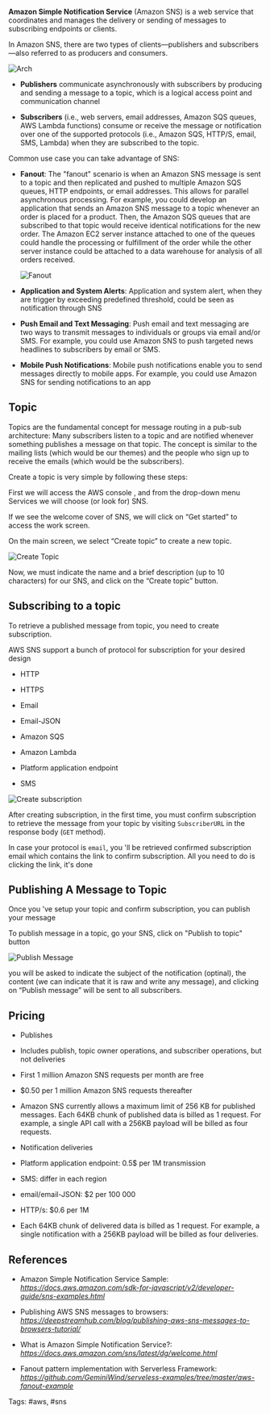 __Amazon Simple Notification Service__ (Amazon SNS) is a web service that coordinates and manages the delivery or sending of messages to subscribing endpoints or clients.

  
  

In Amazon SNS, there are two types of clients—publishers and subscribers—also referred to as producers and consumers.

![Arch](./assets/sns/arch.png)
  

- __Publishers__ communicate asynchronously with subscribers by producing and sending a message to a topic, which is a logical access point and communication channel

- __Subscribers__ (i.e., web servers, email addresses, Amazon SQS queues, AWS Lambda functions) consume or receive the message or notification over one of the supported protocols (i.e., Amazon SQS, HTTP/S, email, SMS, Lambda) when they are subscribed to the topic.

  
 
  
  

Common use case you can take advantage of SNS:

  

- __Fanout__: The "fanout" scenario is when an Amazon SNS message is sent to a topic and then replicated and pushed to multiple Amazon SQS queues, HTTP endpoints, or email addresses. This allows for parallel asynchronous processing. For example, you could develop an application that sends an Amazon SNS message to a topic whenever an order is placed for a product. Then, the Amazon SQS queues that are subscribed to that topic would receive identical notifications for the new order. The Amazon EC2 server instance attached to one of the queues could handle the processing or fulfillment of the order while the other server instance could be attached to a data warehouse for analysis of all orders received.

  

	![Fanout](./assets/sns/sns-fanout.png)

  

- __Application and System Alerts__: Application and system alert, when they are trigger by exceeding predefined threshold, could be seen as notification through SNS

- __Push Email and Text Messaging__: Push email and text messaging are two ways to transmit messages to individuals or groups via email and/or SMS. For example, you could use Amazon SNS to push targeted news headlines to subscribers by email or SMS.

- __Mobile Push Notifications__: Mobile push notifications enable you to send messages directly to mobile apps. For example, you could use Amazon SNS for sending notifications to an app

  

## Topic

  
  
  

Topics are the fundamental concept for message routing in a pub-sub architecture: Many subscribers listen to a topic and are notified whenever something publishes a message on that topic. The concept is similar to the mailing lists (which would be our themes) and the people who sign up to receive the emails (which would be the subscribers).

  

Create a topic is very simple by following these steps:

  

First we will access the AWS console , and from the drop-down menu Services we will choose (or look for) SNS.

  

If we see the welcome cover of SNS, we will click on “Get started” to access the work screen.

  

On the main screen, we select “Create topic” to create a new topic.

  
  

![Create Topic](./assets/sns/create_topic.png)

  

Now, we must indicate the name and a brief description (up to 10 characters) for our SNS, and click on the “Create topic” button.

  
  

## Subscribing to a topic

  
  
  

To retrieve a published message from topic, you need to create subscription.

  

AWS SNS support a bunch of protocol for subscription for your desired design

- HTTP

- HTTPS

- Email

- Email-JSON

- Amazon SQS

- Amazon Lambda

- Platform application endpoint

- SMS

  
  

![Create subscription](./assets/sns/create_subscription.png)

  
  

After creating subscription, in the first time, you must confirm subscription to retrieve the message from your topic by visiting `SubscriberURL` in the response body (`GET` method).

  

In case your protocol is `email`, you 'll be retrieved confirmed subscription email which contains the link to confirm subscription. All you need to do is clicking the link, it's done

  
  

## Publishing A Message to Topic

  

Once you 've setup your topic and confirm subscription, you can publish your message

  

To publish message in a topic, go your SNS, click on "Publish to topic" button

  
  

![Publish Message](./assets/sns/publish_message.png)

  

you will be asked to indicate the subject of the notification (optinal), the content (we can indicate that it is raw and write any message), and clicking on “Publish message” will be sent to all subscribers.

  

## Pricing

  

- Publishes

- Includes publish, topic owner operations, and subscriber operations, but not deliveries

- First 1 million Amazon SNS requests per month are free

- $0.50 per 1 million Amazon SNS requests thereafter

- Amazon SNS currently allows a maximum limit of 256 KB for published messages. Each 64KB chunk of published data is billed as 1 request. For example, a single API call with a 256KB payload will be billed as four requests.

  
  

- Notification deliveries

- Platform application endpoint: 0.5$ per 1M transmission

- SMS: differ in each region

- email/email-JSON: $2 per 100 000

- HTTP/s: $0.6 per 1M

  

- Each 64KB chunk of delivered data is billed as 1 request. For example, a single notification with a 256KB payload will be billed as four deliveries.

  
  
  

## References

  

- Amazon Simple Notification Service Sample: _https://docs.aws.amazon.com/sdk-for-javascript/v2/developer-guide/sns-examples.html_

- Publishing AWS SNS messages to browsers: _https://deepstreamhub.com/blog/publishing-aws-sns-messages-to-browsers-tutorial/_

- What is Amazon Simple Notification Service?: _https://docs.aws.amazon.com/sns/latest/dg/welcome.html_

- Fanout pattern implementation with Serverless Framework: _https://github.com/GeminiWind/serveless-examples/tree/master/aws-fanout-example_

Tags: #aws, #sns
